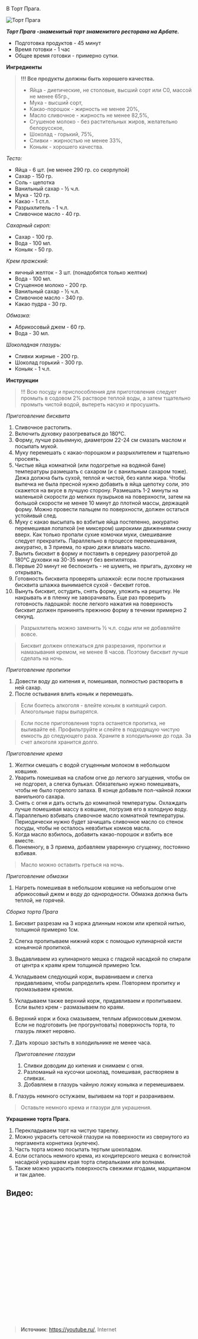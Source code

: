 В Торт Прага.

![Торт Прага](/images/Kulinar/Desert/prague-cake.jpg 'Торт Прага')

_**Торт Прага -знаменитый торт знаменитого ресторана на Арбате.**_

- Подготовка продуктов - 45 минут
- Время готовки - 1 час
- Общее время готовки - примерно сутки.

**Ингредиенты**

> **!!! Все продукты должны быть хорошего качества.**
>
> - Яйца - диетические, не столовые, высший сорт или С0, массой не менее 65гр.,
> - Мука - высший сорт,
> - Какао-порошок - жирность не менее 20%,
> - Масло сливочное - жирность не менее 82,5%,
> - Сгушеное молоко - без растительных жиров, желательно белорусское,
> - Шоколад - горький, 75%,
> - Сливки - жирностью не менее 33%,
> - Коньяк - хорошего качества.

_Тесто:_

- Яйца - 6 шт. (не менее 290 гр. со скорлупой)
- Сахар - 150 гр.
- Соль - щепотка
- Ванильный сахар - ½ ч.л.
- Мука - 120 гр.
- Какао - 1 ст.л.
- Разрыхлитель - 1 ч.л.
- Сливочное масло - 40 гр.

_Сахарный сироп:_

- Сахар - 100 гр.
- Вода - 100 мл.
- Коньяк - 50 гр.

_Крем пражский:_

- яичный желток - 3 шт. (понадобятся только желтки)
- Вода - 100 мл.
- Сгущенное молоко - 200 гр.
- Ванильный сахар - ½ ч.л.
- Сливочное масло - 340 гр.
- Какао пудра - 30 гр.

_Обмазка:_

- Абрикосовый джем - 60 гр.
- Вода - 30 мл.

_Шоколадная глазурь:_

- Сливки жирные - 200 гр.
- Шоколад горький - 300 гр.
- Коньяк - 1 ч.л.

**Инструкции**

> !!! Всю посуду и приспособления для приготовления следует промыть в содовом 2% растворе теплой воды,
> а затем тщательно промыть чистой водой, вытереть насухо и просушить.

_Приготовление бисквита_

1. Сливочное растопить.
2. Включить духовку разогреваться до 180°C.
3. Форму, лучше разьемную, диаметром 22-24 см смазать маслом и посыпать мукой.
4. Муку перемешать с какао-порошком и разрыхлителем и тщательно просеять.
5. Чистые яйца комнатной (или подогретые на водяной бане) температуры размешать с сахаром (и с ванильным сахаром тоже). Дежа должна быть сухой, теплой и чистой, без капли жира. Чтобы выпечка не была пресной нужно добавить в яйца щепотку соли, это скажется на вкусе в лучшую сторону. Размешать 1-2 минуты на маленькой скорости до мелких пузырьков на поверхности, затем на большой скорости не менее 10 минут до плотной массы, держащей форму. Можно провести пальцем по поверхности, должен остаться устойивый след.
6. Муку с какао высыпать во взбитые яйца постепенно, аккуратно перемешивая лопаткой (не миксером) широкими движениями снизу вверх. Как только пропали сухие комочки муки, смешивание следует прекратить. Параллельно в процессе перемешивания, аккуратно, в 3 приема, по краю дежи вливать масло.
7. Вылить бисквит в форму и поставить в середину разогретой до 180°C духовки на 30-35 минут без вентилятора.
8. Первые 20 минут не беспокоить - не шуметь, не прыгать, духовку не открывать.
9. Готовность бисквита проверять шпажкой: если после протыкания бисквита шпажка вынимается сухой - бисквит готов.
10. Вынуть бисквит, остудить, снять форму, уложить на решетку. Не накрывать и в пленку не заворачивать. Еще раз проверить готовность ладошкой: после легкого нажатия на поверхность бисквит должен прининять прежнюю форму в течении примерно 2 секунд.

> Разрыхлитель можно заменить ½ ч.л. соды или не добавляйте вовсе.

> Бисквит должен отлежаться для разрезания, пропитки и намазывания кремом, не менее 8 часов. Поэтому бисквит лучше сделать на ночь.

_Приготовление пропитки_

1. Довести воду до кипения и, помешивая, полностью растворить в ней сахар.
2. После остывания влить коньяк и перемешать.

> Если боитесь алкоголя - влейте коньяк в кипящий сироп. Алкогольные пары выпарятся.

> Если после приготовления торта останется пропитка, не выливайте её. Профильтруйте и слейте в подходящую чистую емкость до следующего раза. Храните в холодильнике до года. За счет алкоголя хранится долго.

_Приготовление крема_

1. Желтки смешать с водой сгущенным молоком в небольшом ковшике.
2. Уварить помешивая на слабом огне до легкого загущения, чтобы он не подгорел, а слегка булькал. Обязательно нужно помешивать, чтобы не было горелого запаха. В конце добавьте пол-чайной ложки ванильного сахара.
3. Снять с огня и дать остыть до комнатной температуры. Охлаждать лучше помешивая массу в ковшике, погрузив его в холодную воду.
4. Параллельно взбивать сливочное масло комнатной температуры. Периодически нужно будет зачищать сливочное масло со стенок посуды, чтобы не осталось невзбитык комков масла.
5. Когда масло взбилось, добавить какао-порошок и взбить все вместе.
6. Понемногу, в 3 приема, добавляем уваренную сгущенку, постоянно взбивая.

> Масло можно оставить греться на ночь.

_Приготовление обмазки_

1. Нагреть помешивая в небольшом ковшике на небольшом огне абрикосовый джем и воду до однородности. Обмазка должна быть теплой, не горячей.

_Сборка торта Прага_

1. Бисквит разрезам на 3 коржа длинным ножом или крепкой нитью, толщиной примерно 1см.
2. Слегка пропитываем нижний корж с помощью кулинарной кисти коньячной пропиткой.
3. Выдавливаем из кулинарного мешка с гладкой насадкой по спирали от центра к краям крем толщиной примерно 1см.
4. Укладываем следующий корж, выравниваем и слегка придавливаем, чтобы рапределить крем. Повторяем пропитку и промазываем кремом.
5. Укладываем также верхний корж, придавливаем и пропитываем. Если вылез крем - размазываем по краям.
6. Верхний корж и бока смазываем, теплым абрикосовым джемом. Если не подготовить (не прогрунтовать) поверхность торта, то глазурь ляжет неровно.
7. Дать хорошо застыть в холодильнике не менее часа.

    _Приготовление глазури_

    1. Сливки доводим до кипения и снимаем с огня.
    2. Разломаный на кусочки шоколад, помешивая, растворяем в сливках.
    3. Добавляем в глазурь чайную ложку коньяка и перемешиваем.

8. Глазурь немного остужаем, выливаем на торт и разраниваем.

> Оставьте немного крема и глазури для украшения.

**Украшение торта Прага.**

1. Перекладываем торт на чистую тарелку.
2. Можно украсить сеточкой глазури на поверхности из свернутого из пергамента корнетика (кулечек).
3. Часть торта можно посыпать тертым шоколадом.
4. Если осталось немного крема, из кондитерского мешка с волнистой насадкой украшаем края торта спиральками или волнами.
5. Также можно украсить поверхность свежими ягодами, марципаном и так далее.

## Видео:

<div class="youtube" id="leo0gaL5kMM" style="width: 560px; height: 315px;"></div>

> **Источник**: https://youtube.ru/, Internet
